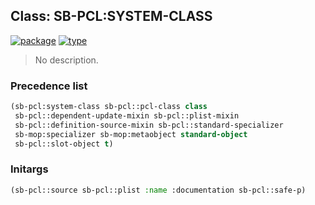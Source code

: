 ## Class: SB-PCL:SYSTEM-CLASS
[![package](https://img.shields.io/badge/Package-SB--PCL-5f9ea0.svg?style=social&colorA=999999)](../) [![type](https://img.shields.io/badge/Type-Class-5f9ea0.svg?style=social&colorA=999999)](../#class) 

> No description.

### Precedence list
```cl
(sb-pcl:system-class sb-pcl::pcl-class class
 sb-pcl::dependent-update-mixin sb-pcl::plist-mixin
 sb-pcl::definition-source-mixin sb-pcl::standard-specializer
 sb-mop:specializer sb-mop:metaobject standard-object
 sb-pcl::slot-object t)
```
### Initargs
```cl
(sb-pcl::source sb-pcl::plist :name :documentation sb-pcl::safe-p)
```
